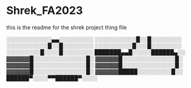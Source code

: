 # Shrek_FA2023
this is the readme for the shrek project thing file

░░░░░░░░░░░░▄▄░░░░░░░░░
░░░░░░░░░░░█░░█░░░░░░░░
░░░░░░░░░░░█░░█░░░░░░░░
░░░░░░░░░░█░░░█░░░░░░░░
░░░░░░░░░█░░░░█░░░░░░░░
███████▄▄█░░░░░██████▄░░
▓▓▓▓▓▓█░░░░░░░░░░░░░░█░
▓▓▓▓▓▓█░░░░░░░░░░░░░░█░
▓▓▓▓▓▓█░░░░░░░░░░░░░░█░
▓▓▓▓▓▓█░░░░░░░░░░░░░░█░
▓▓▓▓▓▓█░░░░░░░░░░░░░░█░
▓▓▓▓▓▓█████░░░░░░░░░█░░
██████▀░░░░▀▀██████▀░░░░
